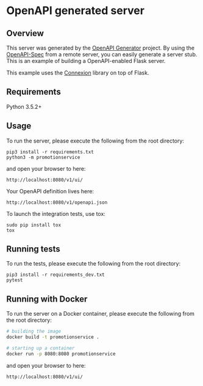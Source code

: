 # OpenAPI generated server

## Overview
This server was generated by the [OpenAPI Generator](https://openapi-generator.tech) project. By using the
[OpenAPI-Spec](https://openapis.org) from a remote server, you can easily generate a server stub.  This
is an example of building a OpenAPI-enabled Flask server.

This example uses the [Connexion](https://github.com/zalando/connexion) library on top of Flask.

## Requirements
Python 3.5.2+

## Usage
To run the server, please execute the following from the root directory:

```
pip3 install -r requirements.txt
python3 -m promotionservice
```

and open your browser to here:

```
http://localhost:8080/v1/ui/
```

Your OpenAPI definition lives here:

```
http://localhost:8080/v1/openapi.json
```

To launch the integration tests, use tox:
```
sudo pip install tox
tox
```
## Running tests
To run the tests, please execute the following from the root directory:
```
pip3 install -r requirements_dev.txt
pytest
```

## Running with Docker

To run the server on a Docker container, please execute the following from the root directory:

```bash
# building the image
docker build -t promotionservice .

# starting up a container
docker run -p 8080:8080 promotionservice
```

and open your browser to here:

```
http://localhost:8080/v1/ui/
```